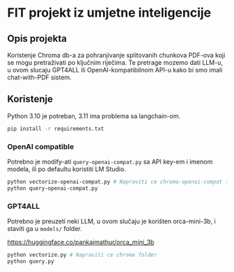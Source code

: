 # FIT projekt iz umjetne inteligencije

## Opis projekta

Koristenje Chroma db-a za pohranjivanje splitovanih chunkova PDF-ova koji se mogu pretraživati po ključnim riječima.
Te pretrage mozemo dati LLM-u, u ovom slucaju GPT4ALL ili OpenAI-kompatibilnom API-u kako bi smo imali chat-with-PDF sistem.


## Koristenje

Python 3.10 je potreban, 3.11 ima problema sa langchain-om.

```bash
pip install -r requirements.txt
```

### OpenAI compatible
    
Potrebno je modify-ati `query-openai-compat.py` sa API key-em i imenom modela, ili po defaultu koristiti LM Studio.
```bash
python vectorize-openai-compat.py # Napraviti ce chroma-openai-compat folder 
python query-openai-compat.py
```

### GPT4ALL

Potrebno je preuzeti neki LLM, u ovom slučaju je korišten orca-mini-3b, i staviti ga u `models/` folder.

https://huggingface.co/pankajmathur/orca_mini_3b
```bash
python vectorize.py # Napraviti ce chroma folder
python query.py
```
